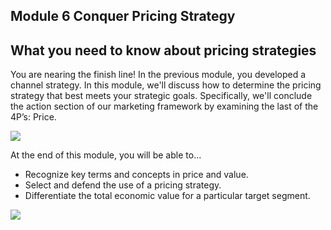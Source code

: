 ## Module 6 Conquer Pricing Strategy

## What you need to know about pricing strategies

You are nearing the finish line! In the previous module, you developed a channel strategy. In this module, we'll discuss how to determine the pricing strategy that best meets your strategic goals. Specifically, we'll conclude the action section of our marketing framework by examining the last of the 4P’s: Price.

![](/home/atul/Learnings/edX/RHSmith_Marketingmgmt/week6/MM_CourseMap_Hex_06.png)

At the end of this module, you will be able to…

- Recognize key terms and concepts in price and value.
- Select and defend the use of a pricing strategy.
- Differentiate the total economic value for a particular target segment.

![](/home/atul/Learnings/edX/RHSmith_Marketingmgmt/week6/4P_s_Price.png)